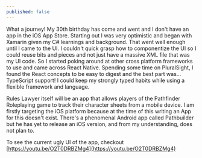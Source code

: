 ```yaml
---
published: false
---
```

What a journey! My 30th birthday has come and went and I don't have an app in the iOS App Store. Starting out I was very optimistic and began with Xamarin given my C# learnings and background. That went well enough until I came to the UI. I couldn't quick grasp how to componentize the UI so I could reuse bits and pieces and not just have a massive XML file that was my UI code. So I started poking around at other cross platform frameworks to use and came across React Native. Spending some time on PluralSight, I found the React concepts to be easy to digest and the best part was... TypeScript support! I could keep my strongly typed habits while using a flexible framework and language.

Rules Lawyer itself will be an app that allows players of the Pathfinder Roleplaying game to track their character sheets from a mobile device. I am firstly targeting the iOS platform because at the time of this writing an App for this doesn't exist. There's a phenomenal Android app called Pathbuilder but he has yet to release an iOS version, and from my understanding, does not plan to.

To see the current ugly UI of the app, checkout [https://youtu.be/O2T0DRBZMg4](https://youtu.be/O2T0DRBZMg4)
